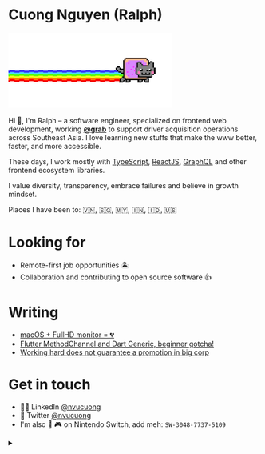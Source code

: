 # Cuong Nguyen (Ralph)

![](https://raw.githubusercontent.com/6220119/6220119/master/nyan-small.gif)

Hi 👋, I'm Ralph – a software engineer, specialized on frontend web development, working [**@grab**](https://github.com/grab) to support driver acquisition operations across Southeast Asia. I love learning new stuffs that make the www better, faster, and more accessible. 

These days, I work mostly with [TypeScript](https://github.com/Microsoft/TypeScript), [ReactJS](https://github.com/facebook/react), [GraphQL](https://github.com/apollographql/apollo-client) and other frontend ecosystem libraries.

I value diversity, transparency, embrace failures and believe in growth mindset.

Places I have been to: 🇻🇳, 🇸🇬, 🇲🇾, 🇮🇳, 🇮🇩, 🇺🇸

# Looking for
- Remote-first job opportunities 🏝
- Collaboration and contributing to open source software 👍

# Writing
- [macOS + FullHD monitor = 💔](https://medium.com/@nvucuong/macos-blurry-texts-on-an-external-full-hd-monitor-d2a955c25607)
- [Flutter MethodChannel and Dart Generic, beginner gotcha!](https://medium.com/@nvucuong/flutter-methodchannel-dart-generic-and-type-casting-54ca48e6d3ad)
- [Working hard does not guarantee a promotion in big corp](https://nvucuong.medium.com/not-happy-with-the-recent-performance-review-in-spite-of-all-the-hard-working-effort-a1f365003441)

# Get in touch
- 👨‍💻 LinkedIn [@nvucuong](https://www.linkedin.com/in/nvucuong/)
- 🐧 Twitter [@nvucuong](https://twitter.com/nvucuong)
- I'm also 💖 🎮 on Nintendo Switch, add meh: `SW-3048-7737-5109`




<details>
  <summary></summary>
  <details>
    <summary>Hmm..</summary>
    <details> 
      <summary>You..</summary>
      <details>    
        <summary>are really curious, huh?</summary>
        <details>
          <summary>It's just an experiment with tags 😄</summary>
          
![visitors](https://visitor-badge.laobi.icu/badge?page_id=6220119.6220119)
        </details>
      </details>
    </details>
  </details>
</details>

